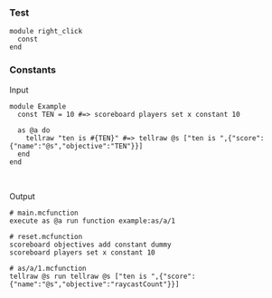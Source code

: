 ### Test
```cr
module right_click
  const 
end
```


### Constants

Input

```cr
module Example
  const TEN = 10 #=> scoreboard players set x constant 10

  as @a do
    tellraw "ten is #{TEN}" #=> tellraw @s ["ten is ",{"score":{"name":"@s","objective":"TEN"}}]
  end
end
```

<br>

Output

```mcfunction
# main.mcfunction
execute as @a run function example:as/a/1

# reset.mcfunction
scoreboard objectives add constant dummy
scoreboard players set x constant 10

# as/a/1.mcfunction
tellraw @s run tellraw @s ["ten is ",{"score":{"name":"@s","objective":"raycastCount"}}]
```

